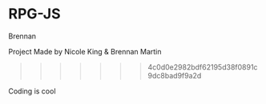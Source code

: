 # RPG-JS
Brennan


Project Made by
Nicole King & Brennan Martin
>>>>>>> 4c0d0e2982bdf62195d38f0891c9dc8bad9f9a2d

Coding is cool

